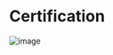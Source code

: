 # Certification

![image](https://github.com/user-attachments/assets/23920079-bc70-46c3-963f-06b5fb47eb70)
